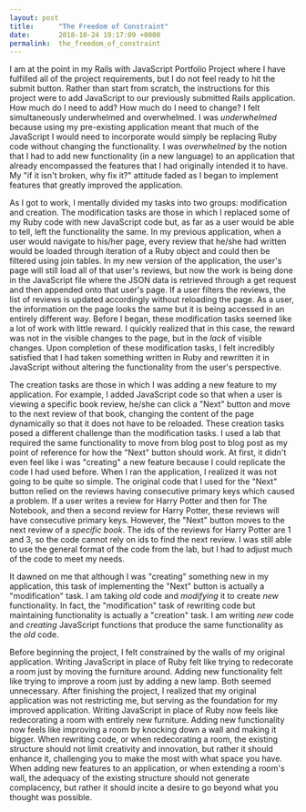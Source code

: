 ```yaml
---
layout: post
title:      "The Freedom of Constraint"
date:       2018-10-24 19:17:09 +0000
permalink:  the_freedom_of_constraint
---
```



I am at the point in my Rails with JavaScript Portfolio Project where I have fulfilled all of the project requirements, but I do not feel ready to hit the submit button.  Rather than start from scratch, the instructions for this project were to add JavaScript to our previously submitted Rails application.  How much do I need to add? How much do I need to change? I felt simultaneously underwhelmed and overwhelmed.  I was *underwhelmed* because using my pre-existing application meant that much of the JavaScript I would need to incorporate would simply be replacing Ruby code without changing the functionality.  I was *overwhelmed* by the notion that I had to add new functionality (in a new language) to an application that already encompassed the features that I had originally intended it to have.  My "if it isn't broken, why fix it?" attitude faded as I began to implement features that greatly improved the application.

As I got to work, I mentally divided my tasks into two groups: modification and creation.  The modification tasks are those in which I replaced some of my Ruby code with new JavaScript code but, as far as a user would be able to tell, left the functionality the same.  In my previous application, when a user would navigate to his/her page, every review that he/she had written would be loaded through iteration of a Ruby object and could then be filtered using join tables.  In my new version of the application, the user's page will still load all of that user's reviews, but now the work is being done in the JavaScript file where the JSON data is retrieved through a get request and then appended onto that user's page.  If a user filters the reviews, the list of reviews is updated accordingly without reloading the page.  As a user, the information on the page looks the same but it is being accessed in an entirely different way.  Before I began, these modification tasks seemed like a lot of work with little reward.  I quickly realized that in this case, the reward was not in the visible changes to the page, but in the *lack* of visible changes.  Upon completion of these modification tasks, I felt incredibly satisfied that I had taken something written in Ruby and rewritten it in JavaScript without altering the functionality from the user's perspective. 

The creation tasks are those in which I was adding a new feature to my application.  For example, I added JavaScript code so that when a user is viewing a specific book review, he/she can click a "Next" button and move to the next review of that book, changing the content of the page dynamically so that it does not have to be reloaded.  These creation tasks posed a different challenge than the modification tasks.  I used a lab that required the same functionality to move from blog post to blog post as my point of reference for how the "Next" button should work.  At first, it didn't even feel like i was "creating" a new feature because I could replicate the code I had used before.  When I ran the application, I realized it was not going to be quite so simple. The original code that I used for the "Next" button relied on the reviews having consecutive primary keys which caused a problem.  If a user writes a review for Harry Potter and then for The Notebook, and then a second review for Harry Potter, these reviews will have consecutive primary keys.  However, the "Next" button moves to the next review of a *specific book*.  The ids of the reviews for Harry Potter are 1 and 3, so the code cannot rely on ids to find the next review.  I was still able to use the general format of the code from the lab, but I had to adjust much of the code to meet my needs.  

It dawned on me that although I was "creating" something new in my application, this task of implementing the "Next" button is actually a "modification" task.  I am taking *old* code and *modifying* it to create *new* functionality.  In fact, the "modification" task of rewriting code but maintaining functionality is actually a "creation" task.  I am writing *new* code and *creating* JavaScript functions that produce the same functionality as the *old* code.  

Before beginning the project, I felt constrained by the walls of my original application.  Writing JavaScript in place of Ruby felt like trying to redecorate a room just by moving the furniture around.  Adding new functionality felt like trying to improve a room just by adding a new lamp.  Both seemed unnecessary.  After finishing the project, I realized that my original application was not restricting me, but serving as the foundation for my improved application.  Writing JavaScript in place of Ruby now feels like redecorating a room with entirely new furniture.  Adding new functionality now feels like improving a room by knocking down a wall and making it bigger.  When rewriting code, or when redecorating a room, the existing structure should not limit creativity and innovation, but rather it should enhance it, challenging you to make the most with what space you have.  When adding new features to an application, or when extending a room's wall, the adequacy of the existing structure should not generate complacency, but rather it should incite a desire to go beyond what you thought was possible.



